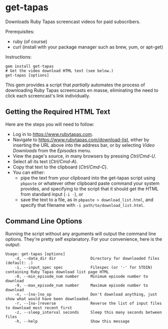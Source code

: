 # get-tapas #

Downloads Ruby Tapas screencast videos for paid subscribers.

Prerequisites:

* ruby (of course)
* curl (install with your package manager such as brew, yum, or apt-get)

Instructions:

```
gem install get-tapas
# Get the video download HTML text (see below.)
get-tapas [options]
```

This gem provides a script that _partially_ automates the process of
downloading Ruby Tapas screencasts en masse, eliminating the need to 
click each screencast's link individually.

## Getting the Required HTML Text

Here are the steps you will need to follow:

* Log in to https://www.rubytapas.com.
* Navigate to https://www.rubytapas.com/download-list, either by
inserting the URL above into the address bar, or by
selecting _Video Downloads_ from the _Episodes_ menu.
* View the page's source, in many browsers by pressing _Ctrl/Cmd-U_.
* Select all its text (_Ctrl/Cmd-A_).
* Copy that text to the clipboard (_Ctrl/Cmd-C_).
* You can either:
  * pipe the text from your clipboard into the get-tapas script using `pbpaste` 
  or whatever other clipboard paste command your system provides, 
  and specifying to the script that it should get the HTML 
  from standard input (`-i -`), or 
  * save the text to a file, as in `pbpaste > download_list.html`, 
  and specify that filename with `-i path/to/download_list.html`.


## Command Line Options

Running the script without any arguments will output the command line
options.  They're pretty self explanatory. For your convenience, here is
the output:

```
Usage: get-tapas [options]
    -d, --data_dir dir               Directory for downloaded files (default: .)
    -i, --input_spec spec            Filespec (or '-' for STDIN) containing Ruby Tapas download list page HTML
    -0, --min_episode_num number     Minimum episode number to download
    -9, --max_episode_num number     Maximum episode number to download
    -n, --[no-]no_op                 Don't download anything, just show what would have been downloaded.
    -r, --[no-]reverse               Reverse the list of input files to download most recent first
    -z, --sleep_interval seconds     Sleep this many seconds between files
    -h, --help                       Show this message
```

